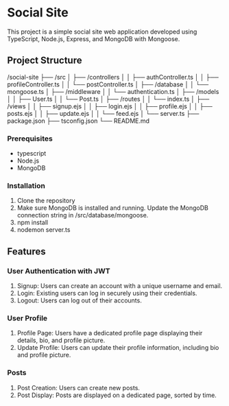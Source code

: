 # Social Site

This project is a simple social site web application developed using TypeScript, Node.js, Express, and MongoDB with Mongoose.

## Project Structure

/social-site
├── /src
│   ├── /controllers
│   │   ├── authController.ts
│   │   ├── profileController.ts
│   │   └── postController.ts
│   ├── /database
│   │   └── mongoose.ts
│   ├── /middleware
│   │   └── authentication.ts
│   ├── /models
│   │   ├── User.ts
│   │   └── Post.ts
│   ├── /routes
│   │   └── index.ts
│   ├── /views
│   │   ├── signup.ejs
│   │   ├── login.ejs
│   │   ├── profile.ejs
│   │   ├── posts.ejs
│   │   ├── update.ejs
│   │   └── feed.ejs
│   └── server.ts
├── package.json
├── tsconfig.json
└── README.md


### Prerequisites

- typescript
- Node.js 
- MongoDB 


### Installation

1. Clone the repository
2. Make sure MongoDB is installed and running.
Update the MongoDB connection string in /src/database/mongoose.
3. npm install
4. nodemon server.ts

 ## Features

### User Authentication with JWT

1. Signup: Users can create an account with a unique username and email.
2. Login: Existing users can log in securely using their credentials.
3. Logout: Users can log out of their accounts.

### User Profile

1. Profile Page: Users have a dedicated profile page displaying their details, bio, and profile picture.
2. Update Profile: Users can update their profile information, including bio and profile picture.

### Posts

1. Post Creation: Users can create new posts.
2. Post Display: Posts are displayed on a dedicated page, sorted by time.



